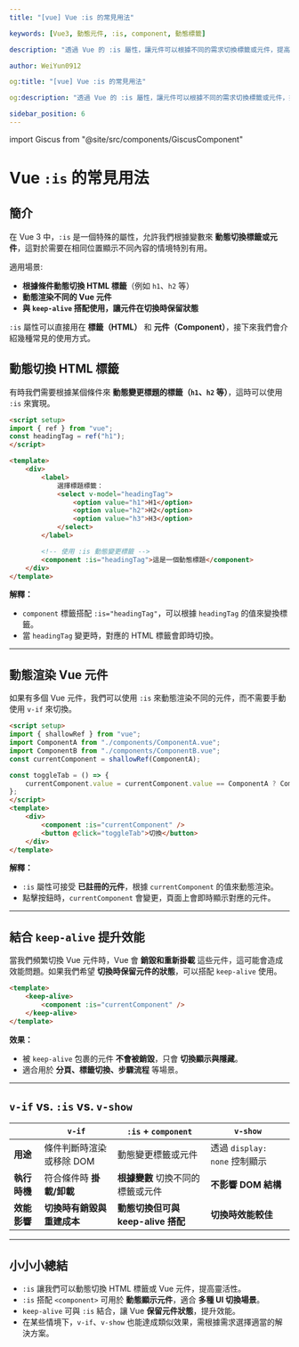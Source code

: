 ```yaml
---
title: "[vue] Vue :is 的常見用法"

keywords: [Vue3, 動態元件, :is, component, 動態標籤]

description: "透過 Vue 的 :is 屬性，讓元件可以根據不同的需求切換標籤或元件，提高靈活性與可重用性。"

author: WeiYun0912

og:title: "[vue] Vue :is 的常見用法"

og:description: "透過 Vue 的 :is 屬性，讓元件可以根據不同的需求切換標籤或元件，提高靈活性與可重用性。"

sidebar_position: 6
---
```


import Giscus from "@site/src/components/GiscusComponent"

# Vue `:is` 的常見用法

## **簡介**

在 Vue 3 中，`:is` 是一個特殊的屬性，允許我們根據變數來 **動態切換標籤或元件**，這對於需要在相同位置顯示不同內容的情境特別有用。

適用場景:

-   **根據條件動態切換 HTML 標籤**（例如 `h1`、`h2` 等）
-   **動態渲染不同的 Vue 元件**
-   **與 `keep-alive` 搭配使用，讓元件在切換時保留狀態**

`:is` 屬性可以直接用在 **標籤（HTML）** 和 **元件（Component）**，接下來我們會介紹幾種常見的使用方式。

## **動態切換 HTML 標籤**

有時我們需要根據某個條件來 **動態變更標題的標籤（`h1`、`h2` 等）**，這時可以使用 `:is` 來實現。

<!-- prettier-ignore -->
```html title='App.vue' showLineNumbers
<script setup>
import { ref } from "vue";
const headingTag = ref("h1");
</script>

<template>
    <div>
        <label>
            選擇標題標籤：
            <select v-model="headingTag">
                <option value="h1">H1</option>
                <option value="h2">H2</option>
                <option value="h3">H3</option>
            </select>
        </label>

        <!-- 使用 :is 動態變更標籤 -->
        <component :is="headingTag">這是一個動態標題</component>
    </div>
</template>
```

**解釋：**

-   `component` 標籤搭配 `:is="headingTag"`，可以根據 `headingTag` 的值來變換標籤。
-   當 `headingTag` 變更時，對應的 HTML 標籤會即時切換。

---

## **動態渲染 Vue 元件**

如果有多個 Vue 元件，我們可以使用 `:is` 來動態渲染不同的元件，而不需要手動使用 `v-if` 來切換。

<!-- prettier-ignore -->
```html title='App.vue' showLineNumbers
<script setup>
import { shallowRef } from "vue";
import ComponentA from "./components/ComponentA.vue";
import ComponentB from "./components/ComponentB.vue";
const currentComponent = shallowRef(ComponentA);

const toggleTab = () => {
    currentComponent.value = currentComponent.value == ComponentA ? ComponentB : ComponentA;
};
</script>
<template>
    <div>
        <component :is="currentComponent" />
        <button @click="toggleTab">切換</button>
    </div>
</template>
```

**解釋：**

-   `:is` 屬性可接受 **已註冊的元件**，根據 `currentComponent` 的值來動態渲染。
-   點擊按鈕時，`currentComponent` 會變更，頁面上會即時顯示對應的元件。

---

## **結合 `keep-alive` 提升效能**

當我們頻繁切換 Vue 元件時，Vue 會 **銷毀和重新掛載** 這些元件，這可能會造成效能問題。如果我們希望 **切換時保留元件的狀態**，可以搭配 `keep-alive` 使用。

<!-- prettier-ignore -->
```html title='App.vue' showLineNumbers
<template>
    <keep-alive>
        <component :is="currentComponent" />
    </keep-alive>
</template>
```

**效果：**

-   被 `keep-alive` 包裹的元件 **不會被銷毀**，只會 **切換顯示與隱藏**。
-   適合用於 **分頁、標籤切換、步驟流程** 等場景。

---

## **`v-if` vs. `:is` vs. `v-show`**

|              | `v-if`                     | `:is` + `component`                | `v-show`                      |
| ------------ | -------------------------- | ---------------------------------- | ----------------------------- |
| **用途**     | 條件判斷時渲染或移除 DOM   | 動態變更標籤或元件                 | 透過 `display: none` 控制顯示 |
| **執行時機** | 符合條件時 **掛載/卸載**   | **根據變數** 切換不同的標籤或元件  | **不影響 DOM 結構**           |
| **效能影響** | **切換時有銷毀與重建成本** | **動態切換但可與 keep-alive 搭配** | **切換時效能較佳**            |

---

## **小小小總結**

-   `:is` 讓我們可以動態切換 HTML 標籤或 Vue 元件，提高靈活性。
-   `:is` 搭配 `<component>` 可用於 **動態顯示元件**，適合 **多種 UI 切換場景**。
-   `keep-alive` 可與 `:is` 結合，讓 Vue **保留元件狀態**，提升效能。
-   在某些情境下，`v-if`、`v-show` 也能達成類似效果，需根據需求選擇適當的解決方案。

<Giscus />
